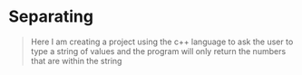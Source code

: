 # Separating

> Here I am creating a project using the c++ language to ask the user to type a string of values ​​and the program will only return the numbers that are within the string

